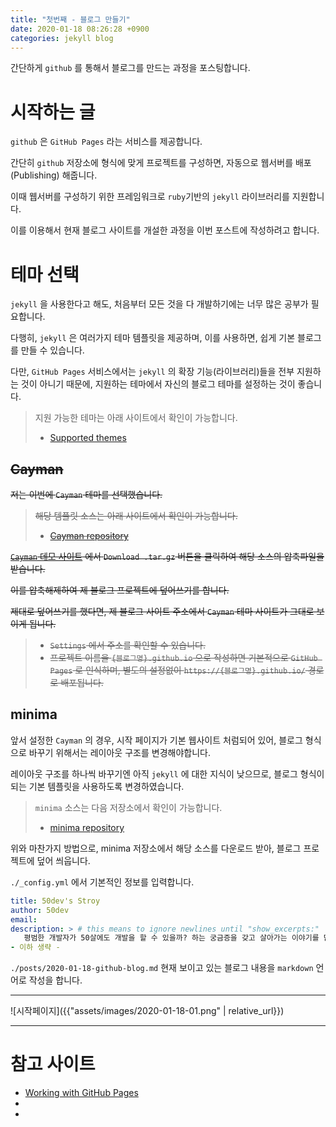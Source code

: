 ```yaml
---
title: "첫번째 - 블로그 만들기"
date: 2020-01-18 08:26:28 +0900
categories: jekyll blog
---
```


간단하게 `github` 를 통해서 블로그를 만드는 과정을 포스팅합니다.



# 시작하는 글

 `github` 은 `GitHub Pages` 라는 서비스를 제공합니다.

간단히 `github` 저장소에 형식에 맞게 프로젝트를 구성하면, 자동으로 웹서버를 배포(Publishing) 해줍니다.

이때  웹서버를 구성하기 위한 프레임워크로 `ruby`기반의 `jekyll` 라이브러리를 지원합니다.

이를 이용해서 현재 블로그 사이트를 개설한 과정을 이번 포스트에 작성하려고 합니다.



# 테마 선택

`jekyll` 을 사용한다고 해도, 처음부터 모든 것을 다 개발하기에는 너무 많은 공부가 필요합니다.

다행히, `jekyll` 은 여러가지 테마 템플릿을 제공하며, 이를 사용하면, 쉽게 기본 블로그를 만들 수 있습니다.

다만, `GitHub Pages` 서비스에서는 `jekyll` 의 확장 기능(라이브러리)들을 전부 지원하는 것이 아니기 때문에, 지원하는 테마에서 자신의 블로그 테마를 설정하는 것이 좋습니다.

> 지원 가능한 테마는 아래 사이트에서 확인이 가능합니다.
>
> - [Supported themes](https://pages.github.com/themes/)



## ~~Cayman~~

~~저는 이번에 `Cayman` 테마를 선택했습니다.~~

> ~~해당 템플릿 소스는 아래 사이트에서 확인이 가능합니다.~~
>
> - ~~[Cayman repository](https://github.com/pages-themes/cayman)~~



~~[ `Cayman` 데모 사이트](https://pages-themes.github.io/cayman/) 에서 `Download .tar.gz` 버튼을 클릭하여 해당 소스의 압축파일을 받습니다.~~

~~이를 압축해제하여 제 블로그 프로젝트에 덮어쓰기를 합니다.~~



~~제대로 덮어쓰기를 했다면, 제 블로그 사이트 주소에서 `Cayman` 테마 사이트가 그대로 보이게 됩니다.~~

> - ~~`Settings` 에서 주소를 확인할 수 있습니다.~~
> - ~~프로젝트 이름을 `{블로그명}.github.io` 으로 작성하면 기본적으로 `GitHub Pages` 로 인식하며, 별도의 설정없이 `https://{블로그명}.github.io/` 경로로 배포됩니다.~~



## minima

 앞서 설정한 `Cayman` 의 경우, 시작 페이지가 기본 웹사이트 처럼되어 있어, 블로그 형식으로 바꾸기 위해서는 레이아웃 구조를 변경해야합니다. 

레이아웃 구조를 하나씩 바꾸기엔 아직 `jekyll` 에 대한 지식이 낮으므로, 블로그 형식이 되는 기본 템플릿을 사용하도록 변경하였습니다.

> `minima` 소스는 다음 저장소에서 확인이 가능합니다.
>
> - [minima repository](https://github.com/jekyll/minima)



위와 마찬가지 방법으로, minima 저장소에서 해당 소스를 다운로드 받아, 블로그 프로젝트에 덮어 씌웁니다.

`./_config.yml` 에서 기본적인 정보를 입력합니다.

```yml
title: 50dev's Stroy
author: 50dev
email: 
description: > # this means to ignore newlines until "show_excerpts:"
   평범한 개발자가 50살에도 개발을 할 수 있을까? 하는 궁금증을 갖고 살아가는 이야기를 담는 블로그입니다.
- 이하 생략 - 
```



`./posts/2020-01-18-github-blog.md` 현재 보이고 있는 블로그 내용을 `markdown` 언어로 작성을 합니다.

---

![시작페이지]({{"assets/images/2020-01-18-01.png" | relative_url}})

---

# 참고 사이트

- [Working with GitHub Pages](https://help.github.com/en/github/working-with-github-pages)
- 
- 

